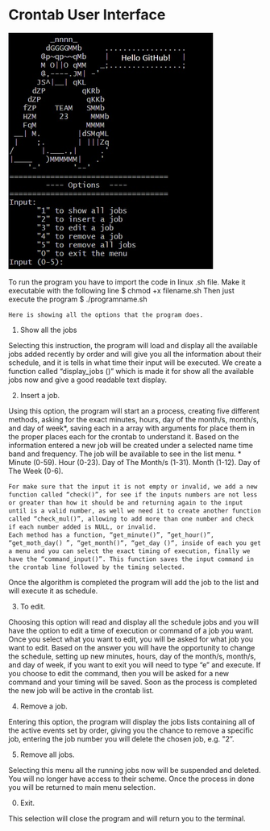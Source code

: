# Crontab User Interface
![image](crontabimg.jpg)


To run the program you have to import the code in linux .sh file. 
Make it executable with the following line
$ chmod +x filename.sh
Then just execute the program
$ ./programname.sh




	Here is showing all the options that the program does.
1.	Show all the jobs

Selecting this instruction, the program will load and display all the available jobs added recently by order and will give you all the information about their schedule, and it is tells in what time their input will be executed.
	We create a function called “display_jobs ()” which is made it for show all the available jobs now and give a good readable text display.

2.	Insert a job.

Using this option, the program will start an a process, creating five different methods, asking for the exact minutes, hours, day of the month/s, month/s, and day of week*, saving each in a array with arguments for place them in the proper places each for the crontab to understand it. Based on the information entered a new job will be created under a selected name time band and frequency. The job will be available to see in the list menu.
*
Minute (0-59).
Hour (0-23).
Day of The Month/s (1-31).
Month (1-12).
Day of The Week (0-6).

	For make sure that the input it is not empty or invalid, we add a new function called “check()”, for see if the inputs numbers are not less or greater than how it should be and returning again to the input until is a valid number, as well we need it to create another function called “check_mul()”, allowing to add more than one number and check if each number added is NULL, or invalid.
	Each method has a function, “get_minute()”, ”get_hour()”, “get_moth_day() ”, “get_month()“, “get_day ()“, inside of each you get a menu and you can select the exact timing of execution, finally we have the “command_input()”. This function saves the input command in the crontab line followed by the timing selected.
Once the algorithm is completed the program will add the job to the list and will execute it as schedule.

3.	To edit.

Choosing this option will read and display all the schedule jobs and you will have the option to edit a time of execution or command of a job you want. 
Once you select what you want to edit, you will be asked for what job you want to edit. Based on the answer you will have the opportunity to change the schedule, setting up new minutes, hours, day of the month/s, month/s, and day of week, if you want to exit you will need to type “e” and execute. If you choose to edit the command, then you will be asked for a new command and your timing will be saved. Soon as the process is completed the new job will be active in the crontab list.

4.	Remove a job.

Entering this option, the program will display the jobs lists containing all of the active events set by order, giving you the chance to remove a specific job, entering the job number you will delete the chosen job, e.g. "2”. 


5.	Remove all jobs.

Selecting this menu all the running jobs now will be suspended and deleted. You will no longer have access to their scheme. Once the process in done you will be returned to main menu selection.

0.	Exit.

This selection will close the program and will return you to the terminal.
